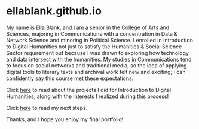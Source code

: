 # ellablank.github.io

My name is Ella Blank, and I am a senior in the College of Arts and Sciences, majoring in Communications with a concentration in Data & Network Science and minoring in Political Science. I enrolled in Introduction to Digital Humanities not just to satisfy the Humanities & Social Science Sector requirement but because I was drawn to exploring how technology and data intersect with the humanities. My studies in Communications tend to focus on social networks and traditional media, so the idea of applying digital tools to literary texts and archival work felt new and exciting; I can confidently say this course met these expectations.

Click [here](https://github.com/ellablank/ellablank.github.io/blob/0a522ef46147c56d1d3d336f2196614ec4d68bf9/statement.md) to read about the projects I did for Introduction to Digital Humanities, along with the interests I realized during this process!

Click [here](https://github.com/ellablank/ellablank.github.io/blob/c5219d58140f30a726bd996accc0113bb024ab6a/lookingforward.md) to read my next steps.

Thanks, and I hope you enjoy my final portfolio!



